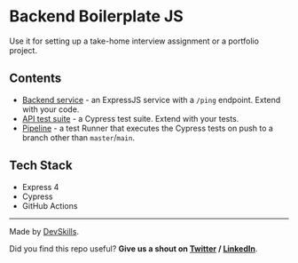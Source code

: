 # Backend Boilerplate JS

Use it for setting up a take-home interview assignment or a portfolio project.

## Contents

- [Backend service](https://github.com/DevSkillsHQ/backend-boilerplate-js-express/tree/main/app) - an ExpressJS service with a `/ping` endpoint. Extend with your code.
- [API test suite](https://github.com/DevSkillsHQ/backend-boilerplate-js-express/blob/main/cypress/integration/backend.spec.js) - a Cypress test suite. Extend with your tests.
- [Pipeline](https://github.com/DevSkillsHQ/backend-boilerplate-js-express/blob/main/.github/workflows/tests.yml) - a test Runner that executes the Cypress tests on push to a branch other than `master`/`main`.

## Tech Stack

- Express 4
- Cypress
- GitHub Actions

---

Made by [DevSkills](https://devskills.co).

Did you find this repo useful? **Give us a shout on [Twitter](https://twitter.com/DevSkillsHQ) / [LinkedIn](https://www.linkedin.com/company/devskills)**.
